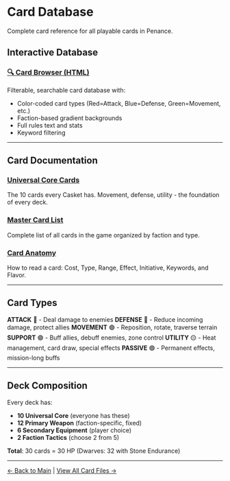 # Card Database

Complete card reference for all playable cards in Penance.

## Interactive Database

### [🔍 Card Browser (HTML)](index.html)
Filterable, searchable card database with:
- Color-coded card types (Red=Attack, Blue=Defense, Green=Movement, etc.)
- Faction-based gradient backgrounds
- Full rules text and stats
- Keyword filtering

---

## Card Documentation

### [Universal Core Cards](universal.md)
The 10 cards every Casket has. Movement, defense, utility - the foundation of every deck.

### [Master Card List](masterlist.md)
Complete list of all cards in the game organized by faction and type.

### [Card Anatomy](anatomy.md)
How to read a card: Cost, Type, Range, Effect, Initiative, Keywords, and Flavor.

---

## Card Types

**ATTACK** 🔴 - Deal damage to enemies
**DEFENSE** 🔵 - Reduce incoming damage, protect allies
**MOVEMENT** 🟢 - Reposition, rotate, traverse terrain
**SUPPORT** 🟣 - Buff allies, debuff enemies, zone control
**UTILITY** 🟡 - Heat management, card draw, special effects
**PASSIVE** 🟣 - Permanent effects, mission-long buffs

---

## Deck Composition

Every deck has:
- **10 Universal Core** (everyone has these)
- **12 Primary Weapon** (faction-specific, fixed)
- **6 Secondary Equipment** (player choice)
- **2 Faction Tactics** (choose 2 from 5)

**Total**: 30 cards = 30 HP (Dwarves: 32 with Stone Endurance)

---

[← Back to Main](../index.html) | [View All Card Files →](https://github.com/KeeberGoblin/penance/tree/main/docs/cards)
